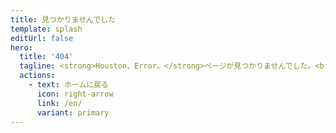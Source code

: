 ```yaml
---
title: 見つかりませんでした
template: splash
editUrl: false
hero:
  title: '404'
  tagline: <strong>Houston、Error。</strong>ページが見つかりませんでした。<br>URLを確認するか、検索バーを使用してみてください。
  actions:
    - text: ホームに戻る
      icon: right-arrow
      link: /en/
      variant: primary
---
```

